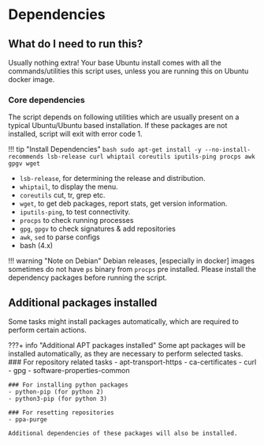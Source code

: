 # Dependencies

## What do I need to run this?

Usually nothing extra! Your base Ubuntu install comes with all the commands/utilities this script uses, unless you are running this on Ubuntu docker image.

### Core dependencies

The script depends on following utilities which are usually present on a typical Ubuntu/Ubuntu based installation. If these packages are not installed, script will exit with error code 1.

!!! tip "Install Dependencies"
    ```bash
    sudo apt-get install -y --no-install-recommends lsb-release curl whiptail coreutils iputils-ping procps awk gpgv wget
    ```

- `lsb-release`, for determining the release and distribution.
- `whiptail`, to display the menu.
- `coreutils` cut, tr, grep etc.
- `wget`, to get deb packages, report stats, get version information.
- `iputils-ping`, to test connectivity.
- `procps` to check running processes
- `gpg`, `gpgv` to check signatures & add repositories
- `awk`, `sed` to parse configs
- bash (4.x)

!!! warning "Note on Debian"
    Debian releases, [especially in docker] images sometimes do not have `ps` binary from `procps` pre installed. Please install the dependency packages before running the script.

## Additional packages installed

Some tasks might install packages automatically, which are required to perform certain actions.

???+ info "Additional APT packages installed"
    Some apt packages will be installed automatically, as they are necessary to perform selected tasks.
    ### For repository related tasks
    - apt-transport-https
    - ca-certificates
    - curl
    - gpg
    - software-properties-common

    ### For installing python packages
    - python-pip (for python 2)
    - python3-pip (for python 3)

    ### For resetting repositories
    - ppa-purge

    Additional dependencies of these packages will also be installed.
